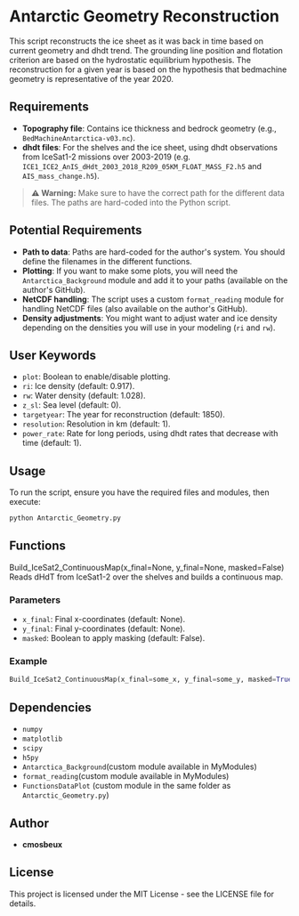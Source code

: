 
# Antarctic Geometry Reconstruction

This script reconstructs the ice sheet as it was back in time based on current geometry and dhdt trend. The grounding line position and flotation criterion are based on the hydrostatic equilibrium hypothesis. The reconstruction for a given year is based on the hypothesis that bedmachine geometry is representative of the year 2020.

## Requirements

- **Topography file**: Contains ice thickness and bedrock geometry (e.g., `BedMachineAntarctica-v03.nc`).
- **dhdt files**: For the shelves and the ice sheet, using dhdt observations from IceSat1-2 missions over 2003-2019 (e.g. `ICE1_ICE2_AnIS_dHdt_2003_2018_R209_05KM_FLOAT_MASS_F2.h5` and `AIS_mass_change.h5`).

> **⚠️ Warning:**
> Make sure to have the correct path for the different data files. The paths are hard-coded into the Python script.

## Potential Requirements

- **Path to data**: Paths are hard-coded for the author's system. You should define the filenames in the different functions.
- **Plotting**: If you want to make some plots, you will need the `Antarctica_Background` module and add it to your paths (available on the author's GitHub).
- **NetCDF handling**: The script uses a custom `format_reading` module for handling NetCDF files (also available on the author's GitHub).
- **Density adjustments**: You might want to adjust water and ice density depending on the densities you will use in your modeling (`ri` and `rw`).

## User Keywords

- `plot`: Boolean to enable/disable plotting.
- `ri`: Ice density (default: 0.917).
- `rw`: Water density (default: 1.028).
- `z_sl`: Sea level (default: 0).
- `targetyear`: The year for reconstruction (default: 1850).
- `resolution`: Resolution in km (default: 1).
- `power_rate`: Rate for long periods, using dhdt rates that decrease with time (default: 1).

## Usage

To run the script, ensure you have the required files and modules, then execute:

```bash
python Antarctic_Geometry.py
```

## Functions

Build_IceSat2_ContinuousMap(x_final=None, y_final=None, masked=False)
Reads dHdT from IceSat1-2 over the shelves and builds a continuous map.

### Parameters

- `x_final`: Final x-coordinates (default: None).
- `y_final`: Final y-coordinates (default: None).
- `masked`: Boolean to apply masking (default: False).

### Example

```python
Build_IceSat2_ContinuousMap(x_final=some_x, y_final=some_y, masked=True)
```

## Dependencies

- `numpy`
- `matplotlib`
- `scipy`
- `h5py`
- `Antarctica_Background`(custom module available in MyModules)
- `format_reading`(custom module available in MyModules)
- `FunctionsDataPlot` (custom module in the same folder as `Antarctic_Geometry.py`)

## Author

- **cmosbeux**

## License

This project is licensed under the MIT License - see the LICENSE file for details.